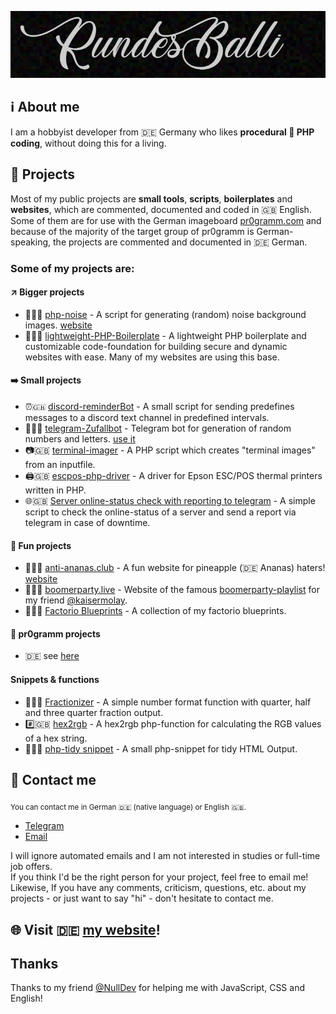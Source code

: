 <p align="center"><img src="/header.png?raw=true" alt="RundesBalli"/></p>

## :information_source: About me
I am a hobbyist developer from :de: Germany who likes **procedural :elephant: PHP coding**, without doing this for a living.  

## :scroll: Projects
Most of my public projects are **small tools**, **scripts**, **boilerplates** and **websites**, which are commented, documented and coded in :uk: English. Some of them are for use with the German imageboard [pr0gramm.com](https://pr0gramm.com) and because of the majority of the target group of pr0gramm is German-speaking, the projects are commented and documented in :de: German.  

### Some of my projects are:

#### :arrow_upper_right: Bigger projects
- :milky_way::uk: [php-noise](https://github.com/RundesBalli/php-noise) - A script for generating (random) noise background images. [website](https://php-noise.com)
- :wrench::uk: [lightweight-PHP-Boilerplate](https://github.com/RundesBalli/lightweight-PHP-Boilerplate) - A lightweight PHP boilerplate and customizable code-foundation for building secure and dynamic websites with ease. Many of my websites are using this base.

#### :arrow_right: Small projects
- :alarm_clock::uk: [discord-reminderBot](https://github.com/RundesBalli/discord-reminderBot) - A small script for sending predefines messages to a discord text channel in predefined intervals.
- :game_die::de: [telegram-Zufallbot](https://github.com/RundesBalli/telegram-Zufallbot) - Telegram bot for generation of random numbers and letters. [use it](https://t.me/zufallbot)
- :camera::uk: [terminal-imager](https://github.com/RundesBalli/terminal-imager) - A PHP script which creates "terminal images" from an inputfile.
- :printer::uk: [escpos-php-driver](https://github.com/RundesBalli/escpos-php-driver) - A driver for Epson ESC/POS thermal printers written in PHP.
- :globe_with_meridians::uk: [Server online-status check with reporting to telegram](https://gist.github.com/RundesBalli/4bdcf555c78c17a7b917de31cd7b4df0) - A simple script to check the online-status of a server and send a report via telegram in case of downtime.

#### :clown_face: Fun projects
- :pineapple::de: [anti-ananas.club](https://github.com/RundesBalli/anti-ananas.club) - A fun website for pineapple (:de: Ananas) haters! [website](https://anti-ananas.club)
- :musical_note::de: [boomerparty.live](https://github.com/RundesBalli/boomerparty.live) - Website of the famous [boomerparty-playlist](https://boomerparty.live/) for my friend [@kaisermolay](https://github.com/kaisermolay).
- :blue_book::uk: [Factorio Blueprints](https://github.com/RundesBalli/factorio-blueprints) - A collection of my factorio blueprints.

#### :link: pr0gramm projects
- :de: see [here](https://github.com/RundesBalli?tab=repositories&q=pr0)

#### Snippets & functions
- :1234::uk: [Fractionizer](https://gist.github.com/RundesBalli/a987971322ce7122e223393901fd90ec) - A simple number format function with quarter, half and three quarter fraction output.
- :hash::uk: [hex2rgb](https://gist.github.com/RundesBalli/32f5491df25abb7fe0864e6447a26b75) - A hex2rgb php-function for calculating the RGB values of a hex string.
- :broom::uk: [php-tidy snippet](https://gist.github.com/RundesBalli/a5d20a8c92a9a004803980654e638cbb) - A small php-snippet for tidy HTML Output.

## :8ball: Contact me
<sub>You can contact me in German :de: (native language) or English :uk:.</sub>
- [Telegram](https://t.me/RundesBalli)
- [Email](mailto:GitHub@RundesBalli.com)

I will ignore automated emails and I am not interested in studies or full-time job offers.  
If you think I'd be the right person for your project, feel free to email me!  Likewise, If you have any comments, criticism, questions, etc. about my projects - or just want to say "hi" - don't hesitate to contact me.

## :globe_with_meridians: Visit :de: [my website](https://RundesBalli.com)!

## Thanks
Thanks to my friend [@NullDev](https://github.com/NullDev) for helping me with JavaScript, CSS and English!  
